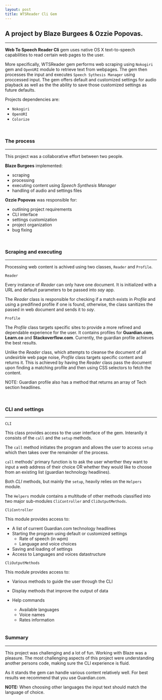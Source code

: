 ```yaml
---
layout: post
title: WTSReader Cli Gem
---
```


## A project by Blaze Burgees & Ozzie Popovas.

----

**Web To Speech Reader Cli** gem uses native OS X text-to-speech capabilities to read 
certain web pages to the user.

More specifically, WTSReader gem performs web scraping using `Nokogiri` gem and 
`OpenURI` module to retrieve text from webpages. The gem then processes the input
and executes `Speech Sythesis Manager` using proccessed input. The gem offers default
and customized settings for audio playback as well as the the ability to save
those customized settings as future defaults.

Projects dependencies are: 

* `Nokogiri`
* `OpenURI`
* `Colorize`

<br>

### The process

----

This project was a collaborative effort between two people.

**Blaze Burgees** implemented: 

* scraping
* processing
* executing content using _Speech Synthesis Manager_
* handling of audio and settings files

**Ozzie Popovas** was responsible for:

* outlining project requirements
* CLI interface
* settings customization
* project organization
* bug fixing

<br>

### Scraping and executing

----

Processing web content is achived using two classes, `Reader` and `Profile`.

`Reader`

Every instance of *Reader* can only have one document. It is initialized with
a URL and default parameters to be passed into *say* app.

The *Reader* class is responsible for checking if a match exists in *Profile*
and using a predifined profile if one is found, otherwise, the class sanitizes
the passed in web document and sends it to *say*.

`Profile`

The *Profile* class targets specific sites to provide a more refined and 
dependable experience for the user. It contains profiles for **Guardian.com**, 
**Learn.co** and **Stackoverflow.com**. Currently, the guardian profile achieves
the best results.

Unlike the *Reader* class, which attempts to cleanse the document of all undesirble
web page noise, *Profile* class targets specific content and returns it. This
is achieved by having the *Reader* class pass the document upon finding a matching
profile and then using CSS selectors to fetch the content.

NOTE: Guardian profile also has a method that returns an array of Tech section 
headlines.

<br>

### CLI and settings

----

`CLI`

This class provides access to the user interface of the gem. Interanlly it 
consists of the `call` and the `setup` methods.

The `call` method initiates the program and allows the user to access `setup`
which then takes over the remainder of the process.

`call` methods' primary function is to ask the user wherther they want to input 
a web address of their choice OR whether they would like to choose from an 
existing list (guardian technology headlines).

Both _CLI_ methods, but mainly the `setup`, heavily relies on the `Helpers` module.

The `Helpers` module contains a multitude of other methods classified into two 
major sub-modules `CliController` and `CliOutputMethods`.

`CliController`

This module provides access to:

* A list of current Guardian.com technology headlines
* Starting the program using default or customized settings
    * Rate of speech (in wpm)
    * Language and voice choices
* Saving and loading of settings
* Access to Languages and voices datastructure

`CliOutputMethods`

This module provides access to:

* Various methods to guide the user through the CLI
* Display methods that improve the output of data
* Help commands
    * Available languages
    * Voice names
    * Rates information

    <br>

### Summary

----

This project was challenging and a lot of fun. Working with Blaze was a pleasure. 
The most challenging aspects of this project were understanding another persons 
code, making sure the CLI experience is fluid.

As it stands the gem can handle various content relatively well. For best 
results we recommend that you use Guardian.com.

**NOTE:** When choosing other languages the input text should match the language 
of choice.










